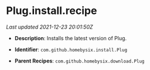 # Plug.install.recipe

_Last updated 2021-12-23 20:01:50Z_

- **Description**: Installs the latest version of Plug.

- **Identifier**: `com.github.homebysix.install.Plug`

- **Parent Recipes**: `com.github.homebysix.download.Plug`
